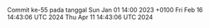 Commit ke-55 pada tanggal Sun Jan 01 14:00 2023 +0100
Fri Feb 16 14:43:06 UTC 2024
Thu Apr 11 14:43:06 UTC 2024
